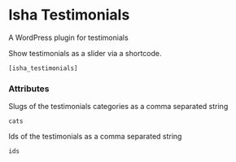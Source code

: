 # Isha Testimonials

A WordPress plugin for testimonials

Show testimonials as a slider via a shortcode.

```
[isha_testimonials]
```

### Attributes

Slugs of the testimonials categories as a comma separated string

```
cats
```

Ids of the testimonials as a comma separated string

```
ids
```
